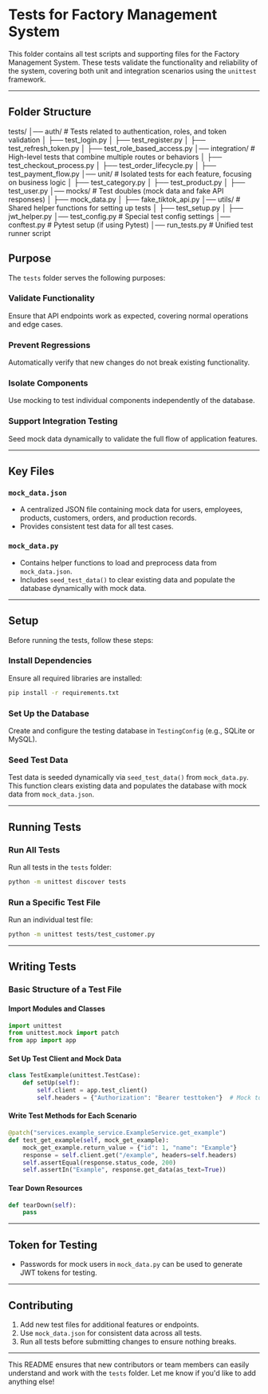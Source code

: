 # Tests for Factory Management System

This folder contains all test scripts and supporting files for the Factory Management System. These tests validate the functionality and reliability of the system, covering both unit and integration scenarios using the `unittest` framework.

---

## Folder Structure

tests/
│── auth/               # Tests related to authentication, roles, and token validation
│   ├── test_login.py
│   ├── test_register.py
│   ├── test_refresh_token.py
│   ├── test_role_based_access.py
│── integration/        # High-level tests that combine multiple routes or behaviors
│   ├── test_checkout_process.py
│   ├── test_order_lifecycle.py
│   ├── test_payment_flow.py
│── unit/               # Isolated tests for each feature, focusing on business logic
│   ├── test_category.py
│   ├── test_product.py
│   ├── test_user.py
│── mocks/              # Test doubles (mock data and fake API responses)
│   ├── mock_data.py
│   ├── fake_tiktok_api.py
│── utils/              # Shared helper functions for setting up tests
│   ├── test_setup.py
│   ├── jwt_helper.py
│── test_config.py      # Special test config settings
│── conftest.py         # Pytest setup (if using Pytest)
│── run_tests.py        # Unified test runner script


## Purpose

The `tests` folder serves the following purposes:

### Validate Functionality
Ensure that API endpoints work as expected, covering normal operations and edge cases.

### Prevent Regressions
Automatically verify that new changes do not break existing functionality.

### Isolate Components
Use mocking to test individual components independently of the database.

### Support Integration Testing
Seed mock data dynamically to validate the full flow of application features.

---

## Key Files

### `mock_data.json`

- A centralized JSON file containing mock data for users, employees, products, customers, orders, and production records.
- Provides consistent test data for all test cases.

### `mock_data.py`

- Contains helper functions to load and preprocess data from `mock_data.json`.
- Includes `seed_test_data()` to clear existing data and populate the database dynamically with mock data.

---

## Setup

Before running the tests, follow these steps:

### Install Dependencies
Ensure all required libraries are installed:
```bash
pip install -r requirements.txt
```

### Set Up the Database
Create and configure the testing database in `TestingConfig` (e.g., SQLite or MySQL).

### Seed Test Data
Test data is seeded dynamically via `seed_test_data()` from `mock_data.py`. This function clears existing data and populates the database with mock data from `mock_data.json`.

---

## Running Tests

### Run All Tests
Run all tests in the `tests` folder:
```bash
python -m unittest discover tests
```

### Run a Specific Test File
Run an individual test file:
```bash
python -m unittest tests/test_customer.py
```

---

## Writing Tests

### Basic Structure of a Test File

#### Import Modules and Classes
```python
import unittest
from unittest.mock import patch
from app import app
```

#### Set Up Test Client and Mock Data
```python
class TestExample(unittest.TestCase):
    def setUp(self):
        self.client = app.test_client()
        self.headers = {"Authorization": "Bearer testtoken"}  # Mock token
```

#### Write Test Methods for Each Scenario
```python
@patch("services.example_service.ExampleService.get_example")
def test_get_example(self, mock_get_example):
    mock_get_example.return_value = {"id": 1, "name": "Example"}
    response = self.client.get("/example", headers=self.headers)
    self.assertEqual(response.status_code, 200)
    self.assertIn("Example", response.get_data(as_text=True))
```

#### Tear Down Resources
```python
def tearDown(self):
    pass
```

---

## Token for Testing

- Passwords for mock users in `mock_data.py` can be used to generate JWT tokens for testing.

---

## Contributing

1. Add new test files for additional features or endpoints.
2. Use `mock_data.json` for consistent data across all tests.
3. Run all tests before submitting changes to ensure nothing breaks.

---

This README ensures that new contributors or team members can easily understand and work with the `tests` folder. Let me know if you'd like to add anything else!


